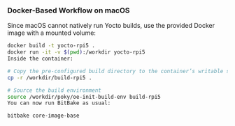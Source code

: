 ### Docker-Based Workflow on macOS

Since macOS cannot natively run Yocto builds, use the provided Docker image with a mounted volume:

```bash
docker build -t yocto-rpi5 .
docker run -it -v $(pwd):/workdir yocto-rpi5
Inside the container:

# Copy the pre-configured build directory to the container’s writable space
cp -r /workdir/build-rpi5 .

# Source the build environment
source /workdir/poky/oe-init-build-env build-rpi5
You can now run BitBake as usual:

bitbake core-image-base
